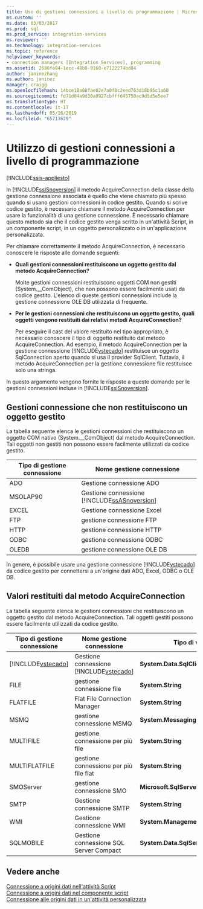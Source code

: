 ```yaml
---
title: Uso di gestioni connessioni a livello di programmazione | Microsoft Docs
ms.custom: ''
ms.date: 03/03/2017
ms.prod: sql
ms.prod_service: integration-services
ms.reviewer: ''
ms.technology: integration-services
ms.topic: reference
helpviewer_keywords:
- connection managers [Integration Services], programming
ms.assetid: 2686fe84-1ecc-48b8-9160-e7122274bd84
author: janinezhang
ms.author: janinez
manager: craigg
ms.openlocfilehash: 14bce18a08fae02e7a0f8c2eed763d18b95c1a60
ms.sourcegitcommit: fd71d04a9d30a9927cbfff645750ac9d5d5e5ee7
ms.translationtype: HT
ms.contentlocale: it-IT
ms.lasthandoff: 05/16/2019
ms.locfileid: "65713629"
---
```

# <a name="working-with-connection-managers-programmatically"></a>Utilizzo di gestioni connessioni a livello di programmazione

[!INCLUDE[ssis-appliesto](../includes/ssis-appliesto-ssvrpluslinux-asdb-asdw-xxx.md)]


  In [!INCLUDE[ssISnoversion](../includes/ssisnoversion-md.md)] il metodo AcquireConnection della classe della gestione connessione associata è quello che viene chiamato più spesso quando si usano gestioni connessioni in codice gestito. Quando si scrive codice gestito, è necessario chiamare il metodo AcquireConnection per usare la funzionalità di una gestione connessione. È necessario chiamare questo metodo sia che il codice gestito venga scritto in un'attività Script, in un componente script, in un oggetto personalizzato o in un'applicazione personalizzata.  
  
 Per chiamare correttamente il metodo AcquireConnection, è necessario conoscere le risposte alle domande seguenti:  
  
-   **Quali gestioni connessioni restituiscono un oggetto gestito dal metodo AcquireConnection?**  
  
     Molte gestioni connessioni restituiscono oggetti COM non gestiti (System.__ComObject), che non possono essere facilmente usati da codice gestito. L'elenco di queste gestioni connessioni include la gestione connessione OLE DB utilizzata di frequente.  
  
-   **Per le gestioni connessioni che restituiscono un oggetto gestito, quali oggetti vengono restituiti dai relativi metodi AcquireConnection?**  
  
     Per eseguire il cast del valore restituito nel tipo appropriato, è necessario conoscere il tipo di oggetto restituito dal metodo AcquireConnection. Ad esempio, il metodo AcquireConnection per la gestione connessione [!INCLUDE[vstecado](../includes/vstecado-md.md)] restituisce un oggetto SqlConnection aperto quando si usa il provider SqlClient. Tuttavia, il metodo AcquireConnection per la gestione connessione file restituisce solo una stringa.  
  
 In questo argomento vengono fornite le risposte a queste domande per le gestioni connessioni incluse in [!INCLUDE[ssISnoversion](../includes/ssisnoversion-md.md)].  
  
## <a name="connection-managers-that-do-not-return-a-managed-object"></a>Gestioni connessione che non restituiscono un oggetto gestito  
 La tabella seguente elenca le gestioni connessioni che restituiscono un oggetto COM nativo (System.__ComObject) dal metodo AcquireConnection. Tali oggetti non gestiti non possono essere facilmente utilizzati da codice gestito.  
  
|Tipo di gestione connessione|Nome gestione connessione|  
|-----------------------------|-----------------------------|  
|ADO|Gestione connessione ADO|  
|MSOLAP90|Gestione connessione [!INCLUDE[ssASnoversion](../includes/ssasnoversion-md.md)]|  
|EXCEL|Gestione connessione Excel|  
|FTP|gestione connessione FTP|  
|HTTP|gestione connessione HTTP|  
|ODBC|gestione connessione ODBC|  
|OLEDB|gestione connessione OLE DB|  
  
 In genere, è possibile usare una gestione connessione [!INCLUDE[vstecado](../includes/vstecado-md.md)] da codice gestito per connettersi a un'origine dati ADO, Excel, ODBC o OLE DB.  
  
## <a name="return-values-from-the-acquireconnection-method"></a>Valori restituiti dal metodo AcquireConnection  
 La tabella seguente elenca le gestioni connessioni che restituiscono un oggetto gestito dal metodo AcquireConnection. Tali oggetti gestiti possono essere facilmente utilizzati da codice gestito.  
  
|Tipo di gestione connessione|Nome gestione connessione|Tipo di valore restituito|Informazioni aggiuntive|  
|-----------------------------|-----------------------------|--------------------------|----------------------------|  
|[!INCLUDE[vstecado](../includes/vstecado-md.md)]|Gestione connessione [!INCLUDE[vstecado](../includes/vstecado-md.md)]|**System.Data.SqlClient.SqlConnection**||  
|FILE|gestione connessione file|**System.String**|Percorso del file.|  
|FLATFILE|Flat File Connection Manager|**System.String**|Percorso del file.|  
|MSMQ|gestione connessione MSMQ|**System.Messaging.MessageQueue**||  
|MULTIFILE|gestione connessione per più file|**System.String**|Percorso di uno dei file.|  
|MULTIFLATFILE|gestione connessione per più file flat|**System.String**|Percorso di uno dei file.|  
|SMOServer|gestione connessione SMO|**Microsoft.SqlServer.Management.Smo.Server**||  
|SMTP|Gestione connessione SMTP|**System.String**|Ad esempio: `SmtpServer=<server name>;UseWindowsAuthentication=True;EnableSsl=False;`|  
|WMI|Gestione connessione WMI|**System.Management.ManagementScope**||  
|SQLMOBILE|Gestione connessione SQL Server Compact|**System.Data.SqlServerCe.SqlCeConnection**||  
  
## <a name="see-also"></a>Vedere anche  
 [Connessione a origini dati nell'attività Script](../integration-services/extending-packages-scripting/task/connecting-to-data-sources-in-the-script-task.md)   
 [Connessione a origini dati nel componente script](../integration-services/extending-packages-scripting/data-flow-script-component/connecting-to-data-sources-in-the-script-component.md)   
 [Connessione alle origini dati in un'attività personalizzata](../integration-services/extending-packages-custom-objects/task/connecting-to-data-sources-in-a-custom-task.md)  
  
  
